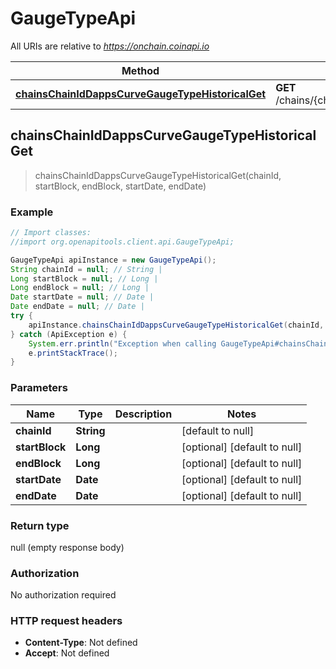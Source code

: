 # GaugeTypeApi

All URIs are relative to *https://onchain.coinapi.io*

Method | HTTP request | Description
------------- | ------------- | -------------
[**chainsChainIdDappsCurveGaugeTypeHistoricalGet**](GaugeTypeApi.md#chainsChainIdDappsCurveGaugeTypeHistoricalGet) | **GET** /chains/{chain_id}/dapps/curve/gaugeType/historical | 



## chainsChainIdDappsCurveGaugeTypeHistoricalGet

> chainsChainIdDappsCurveGaugeTypeHistoricalGet(chainId, startBlock, endBlock, startDate, endDate)



### Example

```java
// Import classes:
//import org.openapitools.client.api.GaugeTypeApi;

GaugeTypeApi apiInstance = new GaugeTypeApi();
String chainId = null; // String | 
Long startBlock = null; // Long | 
Long endBlock = null; // Long | 
Date startDate = null; // Date | 
Date endDate = null; // Date | 
try {
    apiInstance.chainsChainIdDappsCurveGaugeTypeHistoricalGet(chainId, startBlock, endBlock, startDate, endDate);
} catch (ApiException e) {
    System.err.println("Exception when calling GaugeTypeApi#chainsChainIdDappsCurveGaugeTypeHistoricalGet");
    e.printStackTrace();
}
```

### Parameters


Name | Type | Description  | Notes
------------- | ------------- | ------------- | -------------
 **chainId** | **String**|  | [default to null]
 **startBlock** | **Long**|  | [optional] [default to null]
 **endBlock** | **Long**|  | [optional] [default to null]
 **startDate** | **Date**|  | [optional] [default to null]
 **endDate** | **Date**|  | [optional] [default to null]

### Return type

null (empty response body)

### Authorization

No authorization required

### HTTP request headers

- **Content-Type**: Not defined
- **Accept**: Not defined

